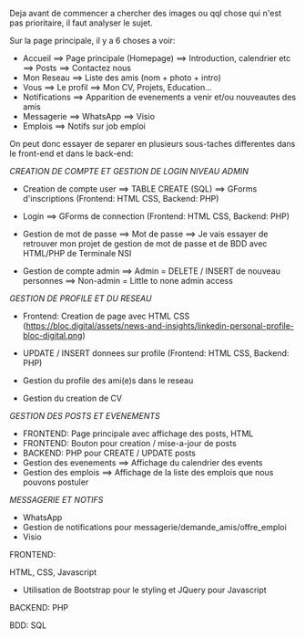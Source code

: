 Deja avant de commencer a chercher des images ou qql chose qui n'est pas prioritaire, il faut analyser le sujet.

Sur la page principale, il y a 6 choses a voir:
- Accueil
	==> Page principale (Homepage)
	==> Introduction, calendrier etc
	==> Posts
	==> Contactez nous
- Mon Reseau
	==> Liste des amis (nom + photo + intro)
- Vous
	==> Le profil
	==> Mon CV, Projets, Education...
- Notifications
	==> Apparition de evenements a venir et/ou nouveautes des amis
- Messagerie
	==> WhatsApp
	==> Visio
- Emplois
	==> Notifs sur job emploi


On peut donc essayer de separer en plusieurs sous-taches differentes dans le front-end et dans le back-end:

*CREATION DE COMPTE ET GESTION DE LOGIN NIVEAU ADMIN*
- Creation de compte user
	==> TABLE CREATE (SQL)
	==> GForms d'inscriptions (Frontend: HTML CSS, Backend: PHP)
- Login
	==> GForms de connection (Frontend: HTML CSS, Backend: PHP)
- Gestion de mot de passe
	==> Mot de passe
	==> Je vais essayer de retrouver mon projet de gestion de mot de passe et de BDD avec HTML/PHP de Terminale NSI

- Gestion de compte admin
	==> Admin = DELETE / INSERT de nouveau personnes
	==> Non-admin = Little to none admin access


*GESTION DE PROFILE ET DU RESEAU*

- Frontend: Creation de page avec HTML CSS (https://bloc.digital/assets/news-and-insights/linkedin-personal-profile-bloc-digital.png)

- UPDATE / INSERT donnees sur profile (Frontend: HTML CSS, Backend: PHP)

- Gestion du profile des ami(e)s dans le reseau
- Gestion du creation de CV


*GESTION DES POSTS ET EVENEMENTS*

- FRONTEND: Page principale avec affichage des posts, HTML
- FRONTEND: Bouton pour creation / mise-a-jour de posts
- BACKEND: PHP pour CREATE / UPDATE posts
- Gestion des evenements
	==> Affichage du calendrier des events
- Gestion des emplois
	==> Affichage de la liste des emplois que nous pouvons postuler

*MESSAGERIE ET NOTIFS*

- WhatsApp
- Gestion de notifications pour messagerie/demande_amis/offre_emploi
- Visio






FRONTEND:

HTML, CSS, Javascript

+ Utilisation de Bootstrap pour le styling et JQuery pour Javascript


BACKEND: PHP

BDD: SQL